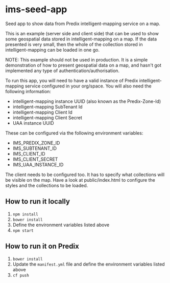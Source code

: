 # ims-seed-app
Seed app to show data from Predix intelligent-mapping service on a map.

This is an example (server side and client side) that can be used to show some geospatial data stored in intelligent-mapping on a map.
If the data presented is very small, then the whole of the collection stored in intelligent-mapping can be loaded in one go.

NOTE: This example should not be used in production. It is a simple demonstration of how to present geospatial data on a map, and
hasn't got implemented any type of authentication/authorisation.

To run this app, you will need to have a valid instance of Predix intelligent-mapping service configured in your org/space.
You will also need the following information:
* intelligent-mapping instance UUID (also known as the Predix-Zone-Id)
* intelligent-mapping SubTenant Id
* intelligent-mapping Client Id
* intelligent-mapping Client Secret
* UAA instance UUID

These can be configured via the following environment variables:
* IMS_PREDIX_ZONE_ID
* IMS_SUBTENANT_ID
* IMS_CLIENT_ID
* IMS_CLIENT_SECRET
* IMS_UAA_INSTANCE_ID

The client needs to be configured too. It has to specify what collections will be visible on the map.
Have a look at public/index.html to configure the styles and the collections to be loaded.

## How to run it locally
1. `npm install`
2. `bower install`
3. Define the environment variables listed above
3. `npm start`

## How to run it on Predix
1. `bower install`
2. Update the `manifest.yml` file and define the environment variables listed above
3. `cf push`
